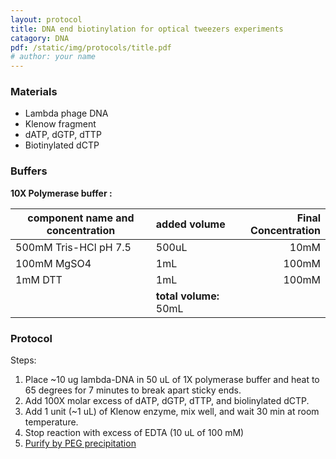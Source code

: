 ```yaml
---
layout: protocol
title: DNA end biotinylation for optical tweezers experiments  
catagory: DNA 
pdf: /static/img/protocols/title.pdf
# author: your name 
---
```



### Materials
-   Lambda phage DNA
-   Klenow fragment
-   dATP, dGTP, dTTP
-   Biotinylated dCTP


### Buffers

**10X Polymerase buffer :**

| component name and concentration  | added volume    | Final Concentration     |
| ----------------------------------|:----------------| -----------------------:|
| 500mM Tris-HCl pH 7.5             | 500uL           | 10mM                    |
| 100mM MgSO4                       | 1mL             | 100mM                   |
| 1mM DTT                           | 1mL             | 100mM                   |
|                                   | **total volume:**  50mL |                 |


### Protocol

Steps: 

1. Place ~10 ug lambda-DNA in 50 uL of 1X polymerase buffer and heat to 65 degrees for 7 minutes to break apart sticky ends. 
2. Add 100X molar excess of dATP, dGTP, dTTP, and biolinylated dCTP.
3. Add 1 unit (~1 uL) of Klenow enzyme, mix well, and wait 30 min at room temperature. 
4. Stop reaction with excess of EDTA (10 uL of 100 mM) 
5. [Purify by PEG precipitation](sss)
